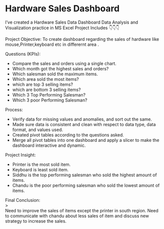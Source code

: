<h1>Hardware Sales Dashboard</h1>
I’ve created a Hardware Sales Data Dashboard 
Data Analysis and Visualization practice in MS Excel
Project Includes
👇👇👇

Project Objective:
To create dashboard regarding the sales of hardware like mouse,Printer,keyboard etc in differernt area .

Questions (KPIs):
- Compare the sales and orders using a single chart.
- Which month got the highest sales and orders?
- Which salesman sold the maximum items.
- Which area sold the most items?
- which are top 3 selling items?
- which are bottom 3 selling items?
- Which 3 Top Performing Salesman?
- Which 3 poor Performing Salesman?


Process:
- Verify data for missing values and anomalies, and sort out the same.
- Made sure data is consistent and clean with respect to data type, data format, and values used.
- Created pivot tables according to the questions asked.
- Merge all pivot tables into one dashboard and apply a slicer to make the dashboard interactive and dynamic.

Project Insight:
- Printer is the most sold item.
- Keyboard is least sold item.
- Siddhu is the top performing salesman who sold the highest amount of items.
- Chandu is the poor performing salesman who sold the lowest amount of items.

Final Conclusion:
<br>></br>
Need to improve the sales of items except the printer in south region.
Need to communicate with chandu about less sales of item and discuss new strategy to increase the sales.
